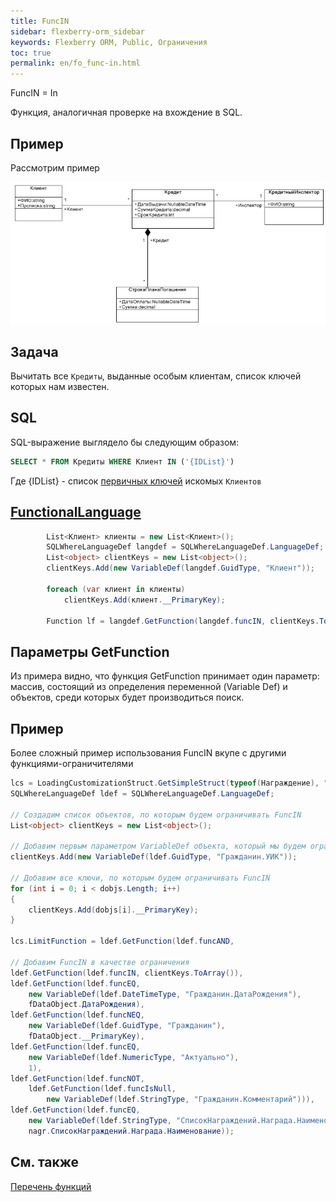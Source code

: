 ```yaml
---
title: FuncIN
sidebar: flexberry-orm_sidebar
keywords: Flexberry ORM, Public, Ограничения
toc: true
permalink: en/fo_func-in.html
---
```


FuncIN = In

Функция, аналогичная проверке на вхождение в SQL.

## Пример

Рассмотрим пример

![](/images/pages/products/flexberry-orm/func-in/FilterExDiagram.PNG)

## Задача

Вычитать все `Кредиты`, выданные особым клиентам, список ключей которых нам известен.

## SQL

SQL-выражение выглядело бы следующим образом:

```sql
SELECT * FROM Кредиты WHERE Клиент IN ('{IDList}')
```

Где {IDList} - список [первичных ключей](fo_primary-keys-objects.html) искомых `Клиентов`

## [FunctionalLanguage](fo_function-list.html)

```csharp       
		List<Клиент> клиенты = new List<Клиент>();
        SQLWhereLanguageDef langdef = SQLWhereLanguageDef.LanguageDef;
        List<object> clientKeys = new List<object>();
        clientKeys.Add(new VariableDef(langdef.GuidType, "Клиент"));

        foreach (var клиент in клиенты)
            clientKeys.Add(клиент.__PrimaryKey);

        Function lf = langdef.GetFunction(langdef.funcIN, clientKeys.ToArray());
```


## Параметры GetFunction

Из примера видно, что функция GetFunction принимает один параметр: массив, состоящий из определения переменной (Variable Def) и объектов, среди которых будет производиться поиск.

## Пример

Более сложный пример использования FuncIN вкупе с другими функциями-ограничителями

```csharp 
lcs = LoadingCustomizationStruct.GetSimpleStruct(typeof(Награждение), "НаграждениеВСпискеНаграждений2L");
SQLWhereLanguageDef ldef = SQLWhereLanguageDef.LanguageDef;

// Создадим список объектов, по которым будем ограничивать FuncIN
List<object> clientKeys = new List<object>();

// Добавим первым параметром VariableDef объекта, который мы будем ограничивать функцией FuncIN
clientKeys.Add(new VariableDef(ldef.GuidType, "Гражданин.УИК"));

// Добавим все ключи, по которым будем ограничивать FuncIN
for (int i = 0; i < dobjs.Length; i++)
{
	clientKeys.Add(dobjs[i].__PrimaryKey);
}

lcs.LimitFunction = ldef.GetFunction(ldef.funcAND,

// Добавим FuncIN в качестве ограничения
ldef.GetFunction(ldef.funcIN, clientKeys.ToArray()),
ldef.GetFunction(ldef.funcEQ,
	new VariableDef(ldef.DateTimeType, "Гражданин.ДатаРождения"),
	fDataObject.ДатаРождения),
ldef.GetFunction(ldef.funcNEQ,
	new VariableDef(ldef.GuidType, "Гражданин"),
	fDataObject.__PrimaryKey),
ldef.GetFunction(ldef.funcEQ,
	new VariableDef(ldef.NumericType, "Актуально"),
	1),
ldef.GetFunction(ldef.funcNOT,
	ldef.GetFunction(ldef.funcIsNull,
		new VariableDef(ldef.StringType, "Гражданин.Комментарий"))),
ldef.GetFunction(ldef.funcEQ,
	new VariableDef(ldef.StringType, "СписокНаграждений.Награда.Наименование"),
	nagr.СписокНаграждений.Награда.Наименование));
```



## См. также

[Перечень функций](fo_function-list.html)
